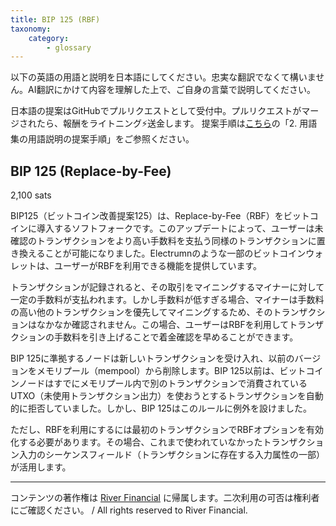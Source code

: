 ```yaml
---
title: BIP 125 (RBF)
taxonomy:
    category:
        - glossary
---
```


以下の英語の用語と説明を日本語にしてください。忠実な翻訳でなくて構いません。AI翻訳にかけて内容を理解した上で、ご自身の言葉で説明してください。

日本語の提案はGitHubでプルリクエストとして受付中。プルリクエストがマージされたら、報酬をライトニング⚡️送金します。
提案手順は[こちら](https://github.com/lostinbitcoin/categories/wiki)の「2. 用語集の用語説明の提案手順」をご参照ください。

## BIP 125 (Replace-by-Fee)
2,100 sats

BIP125（ビットコイン改善提案125）は、Replace-by-Fee（RBF）をビットコインに導入するソフトフォークです。このアップデートによって、ユーザーは未確認のトランザクションをより高い手数料を支払う同様のトランザクションに置き換えることが可能になりました。Electrumnのような一部のビットコインウォレットは、ユーザーがRBFを利用できる機能を提供しています。

トランザクションが記録されると、その取引をマイニングするマイナーに対して一定の手数料が支払われます。しかし手数料が低すぎる場合、マイナーは手数料の高い他のトランザクションを優先してマイニングするため、そのトランザクションはなかなか確認されません。この場合、ユーザーはRBFを利用してトランザクションの手数料を引き上げることで着金確認を早めることができます。

BIP 125に準拠するノードは新しいトランザクションを受け入れ、以前のバージョンをメモリプール（mempool）から削除します。BIP 125以前は、ビットコインノードはすでにメモリプール内で別のトランザクションで消費されているUTXO（未使用トランザクション出力）を使おうとするトランザクションを自動的に拒否していました。しかし、BIP 125はこのルールに例外を設けました。

ただし、RBFを利用にするには最初のトランザクションでRBFオプションを有効化する必要があります。その場合、これまで使われていなかったトランザクション入力のシーケンスフィールド（トランザクションに存在する入力属性の一部）が活用します。

---
コンテンツの著作権は [River Financial](https://river.com/) に帰属します。二次利用の可否は権利者にご確認ください。 / All rights reserved to River Financial.
